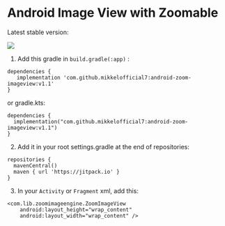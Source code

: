 # Android Image View with Zoomable

Latest stable version:

[![](https://jitpack.io/v/mikkelofficial7/android-zoom-imageview.svg)](https://jitpack.io/#mikkelofficial7/android-zoom-imageview)

1. Add this gradle in ```build.gradle(:app)``` :
```
dependencies {
   implementation 'com.github.mikkelofficial7:android-zoom-imageview:v1.1'
}
 ```
or gradle.kts:
```
dependencies {
  implementation("com.github.mikkelofficial7:android-zoom-imageview:v1.1")
}
 ```

2. Add it in your root settings.gradle at the end of repositories:
```
repositories {
  mavenCentral()
  maven { url 'https://jitpack.io' }
}
```
3. In your ```Activity``` or ```Fragment``` xml, add this:
```
<com.lib.zoomimageengine.ZoomImageView
    android:layout_height="wrap_content"
    android:layout_width="wrap_content" />
```